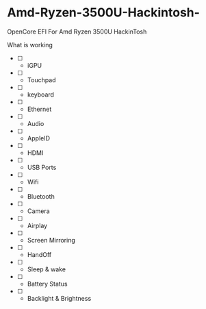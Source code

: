 # Amd-Ryzen-3500U-Hackintosh-
OpenCore EFI For Amd Ryzen 3500U HackinTosh

What is working
- [ ] - iGPU	
- [ ] - Touchpad	
- [ ] - keyboard	
- [ ] - Ethernet	
- [ ] - Audio	
- [ ] - AppleID	
- [ ] - HDMI	
- [ ] - USB Ports	
- [ ] - Wifi	
- [ ] - Bluetooth 	
- [ ] - Camera 	
- [ ] - Airplay	
- [ ] - Screen Mirroring 	
- [ ] - HandOff	
- [ ] - Sleep & wake 	
- [ ] - Battery Status 	
- [ ] - Backlight & Brightness 	
